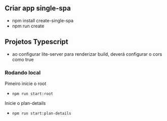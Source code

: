 ## Criar app single-spa

- npm install create-single-spa
- npm run create 

## Projetos Typescript
- ao configurar lite-server para renderizar build, deverá configurar o cors como true

### Rodando local

Pimeiro inicie o root

- `npm run start:root`

Inicie o plan-details

- `npm run start:plan-details`

